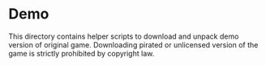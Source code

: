 Demo
======

This directory contains helper scripts to download and unpack demo version of original game. Downloading pirated or unlicensed version of the game is strictly prohibited by copyright law.
